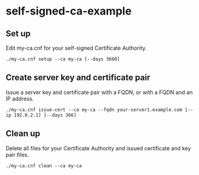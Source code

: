 # self-signed-ca-example

## Set up

Edit my-ca.cnf for your self-signed Certificate Authority.

```
./my-ca.cnf setup --ca my-ca [--days 3660]
```

## Create server key and certificate pair

Issue a server key and certificate pair with a FQDN, or with a FQDN and an IP address.

```
./my-ca.cnf issue-cert --ca my-ca --fqdn your-server1.example.com [--ip 192.0.2.1] [--days 366]
```

## Clean up

Delete all files for your Certificate Authority and issued certificate and key pair files.

```
./my-ca.cnf clean --ca my-ca
```
